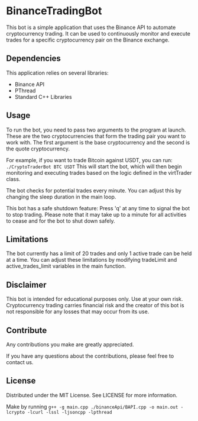 # BinanceTradingBot
This bot is a simple application that uses the Binance API to automate cryptocurrency trading. It can be used to continuously monitor and execute trades for a specific cryptocurrency pair on the Binance exchange.

## Dependencies
This application relies on several libraries:

- Binance API
- PThread
- Standard C++ Libraries

## Usage
To run the bot, you need to pass two arguments to the program at launch. These are the two cryptocurrencies that form the trading pair you want to work with. The first argument is the base cryptocurrency and the second is the quote cryptocurrency.

For example, if you want to trade Bitcoin against USDT, you can run:
``` ./CryptoTraderBot BTC USDT ```
This will start the bot, which will then begin monitoring and executing trades based on the logic defined in the virtTrader class.

The bot checks for potential trades every minute. You can adjust this by changing the sleep duration in the main loop.

This bot has a safe shutdown feature: Press 'q' at any time to signal the bot to stop trading. Please note that it may take up to a minute for all activities to cease and for the bot to shut down safely.

## Limitations
The bot currently has a limit of 20 trades and only 1 active trade can be held at a time. You can adjust these limitations by modifying tradeLimit and active_trades_limit variables in the main function.

## Disclaimer
This bot is intended for educational purposes only. Use at your own risk. Cryptocurrency trading carries financial risk and the creator of this bot is not responsible for any losses that may occur from its use.

## Contribute
Any contributions you make are greatly appreciated.

If you have any questions about the contributions, please feel free to contact us.

## License
Distributed under the MIT License. See LICENSE for more information.

Make by running ``` g++ -g main.cpp ./binanceApi/BAPI.cpp -o main.out -lcrypto -lcurl -lssl -ljsoncpp -lpthread ```

